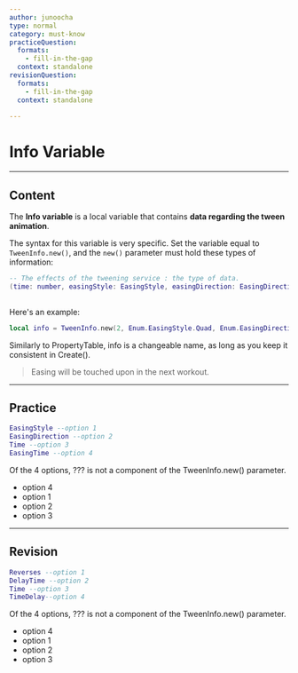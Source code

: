 ```yaml
---
author: junoocha
type: normal
category: must-know
practiceQuestion:
  formats:
    - fill-in-the-gap
  context: standalone
revisionQuestion:
  formats:
    - fill-in-the-gap
  context: standalone

---
```


# Info Variable

---

## Content
The **Info variable** is a local variable that contains **data regarding the tween animation**.

The syntax for this variable is very specific. Set the variable equal to `TweenInfo.new()`, and the `new()` parameter must hold these types of information: 

```lua
-- The effects of the tweening service : the type of data.
(time: number, easingStyle: EasingStyle, easingDirection: EasingDirection, repeatCount: number, reverses: boolean, delayTime: number)  
 
```
Here's an example:
```lua
local info = TweenInfo.new(2, Enum.EasingStyle.Quad, Enum.EasingDirection.Out, -1, true, 0)  
```
Similarly to PropertyTable, info is a changeable name, as long as you keep it consistent in Create().

> Easing will be touched upon in the next workout.

---

## Practice

```lua
EasingStyle --option 1
EasingDirection --option 2
Time --option 3
EasingTime --option 4
```
Of the 4 options, ??? is not a component of the TweenInfo.new() parameter.
- option 4
- option 1
- option 2
- option 3

---

## Revision

```lua
Reverses --option 1
DelayTime --option 2
Time --option 3
TimeDelay--option 4
```
Of the 4 options, ??? is not a component of the TweenInfo.new() parameter.
- option 4
- option 1
- option 2
- option 3